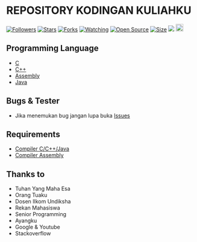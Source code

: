 # REPOSITORY KODINGAN KULIAHKU

<a href="https://github.com/odetv/followers"><img title="Followers" src="https://img.shields.io/github/followers/odetv?color=red&style=flat-square"></a>
<a href="https://github.com/odetv/KULIAH/stargazers/"><img title="Stars" src="https://img.shields.io/github/stars/odetv/KULIAH?color=blue&style=flat-square"></a>
<a href="https://github.com/odetv/KULIAH/network/members"><img title="Forks" src="https://img.shields.io/github/forks/odetv/KULIAH?color=red&style=flat-square"></a>
<a href="https://github.com/odetv/KULIAH/watchers"><img title="Watching" src="https://img.shields.io/github/watchers/odetv/KULIAH?label=Watchers&color=blue&style=flat-square"></a>
<a href="https://github.com/odetv/KULIAH"><img title="Open Source" src="https://badges.frapsoft.com/os/v2/open-source.svg?v=103"></a>
<a href="https://github.com/odetv/KULIAH"><img title="Size" src="https://img.shields.io/github/repo-size/odetv/KULIAH?style=flat-square&color=green"></a>
<a href="https://hits.seeyoufarm.com"><img src="https://hits.seeyoufarm.com/api/count/incr/badge.svg?url=https%3A%2F%2Fgithub.com%2Fodetv%2FKULIAH&count_bg=%2379C83D&title_bg=%23555555&icon=probot.svg&icon_color=%2300FF6D&title=hits&edge_flat=false"/></a>
<a href="https://github.com/odetv/KULIAH/graphs/commit-activity"><img height="20" src="https://img.shields.io/badge/Update-Yes-blue"></a>&nbsp;&nbsp;

## Programming Language
* [C](https://en.wikipedia.org/wiki/C_(programming_language))
* [C++](https://en.wikipedia.org/wiki/C%2B%2B)
* [Assembly](https://en.wikipedia.org/wiki/Assembly_language)
* [Java](https://en.wikipedia.org/wiki/Java_(programming_language))

## Bugs & Tester
* Jika menemukan bug jangan lupa buka [Issues](https://github.com/odetv/KULIAH/issues)

## Requirements
* [Compiler C/C++/Java](https://code.visualstudio.com/Download)
* [Compiler Assembly](https://www.tutorialspoint.com/compile_assembly_online.php)

## Thanks to
- Tuhan Yang Maha Esa
- Orang Tuaku
- Dosen Ilkom Undiksha
- Rekan Mahasiswa
- Senior Programming
- Ayangku
- Google & Youtube
- Stackoverflow
